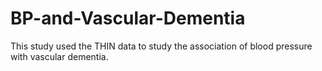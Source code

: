 # BP-and-Vascular-Dementia
This study used the THIN data to study the association of blood pressure with vascular dementia. 
